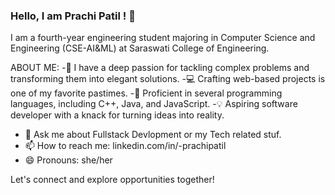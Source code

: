 ### Hello, I am Prachi Patil ! 👋
I am a fourth-year engineering student majoring in Computer Science and Engineering (CSE-AI&ML) at Saraswati College of Engineering.

ABOUT ME:
-🧠 I have a deep passion for tackling complex problems and transforming them into elegant solutions.
-💻 Crafting web-based projects is one of my favorite pastimes.
-💪 Proficient in several programming languages, including C++, Java, and JavaScript.
-💡 Aspiring software developer with a knack for turning ideas into reality. 
- 💬 Ask me about Fullstack Devlopment or my Tech related stuf.
- 📫 How to reach me: linkedin.com/in/-prachipatil
- 😄 Pronouns: she/her


Let's connect and explore opportunities together!

